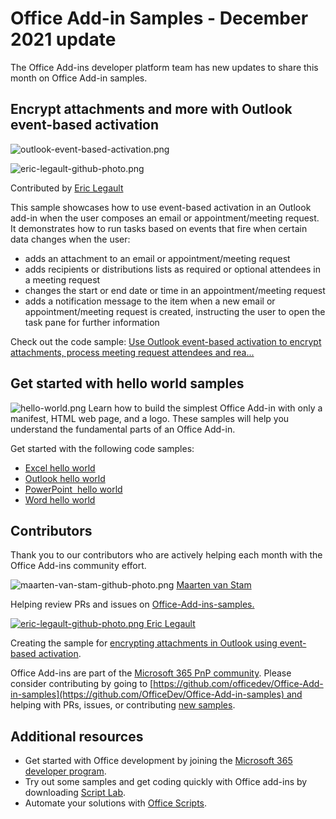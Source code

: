 # Office Add-in Samples - December 2021 update

The Office Add-ins developer platform team has new updates to share this
month on Office Add-in samples.

## Encrypt attachments and more with Outlook event-based activation 

![outlook-event-based-activation.png](https://techcommunity.microsoft.com/t5/image/serverpage/image-id/334766i92E164328C79C1E9/image-size/large?v=v2&px=999 "outlook-event-based-activation.png")

![eric-legault-github-photo.png](https://techcommunity.microsoft.com/t5/image/serverpage/image-id/334774i76BB90C7ECC6B74D/image-size/large?v=v2&px=999 "eric-legault-github-photo.png")

Contributed by [Eric Legault](https://github.com/elegault)

This sample showcases how to use event-based activation in an Outlook
add-in when the user composes an email or appointment/meeting request.
It demonstrates how to run tasks based on events that fire when certain
data changes when the user:

-   adds an attachment to an email or appointment/meeting request
-   adds recipients or distributions lists as required or optional
    attendees in a meeting request
-   changes the start or end date or time in an appointment/meeting
    request
-   adds a notification message to the item when a new email or
    appointment/meeting request is created, instructing the user to open
    the task pane for further information

Check out the code sample: [Use Outlook event-based activation to
encrypt attachments, process meeting request attendees and
rea\...](https://github.com/OfficeDev/Office-Add-in-samples/tree/main/Samples/outlook-encrypt-attachments)

## Get started with hello world samples 

![hello-world.png](https://techcommunity.microsoft.com/t5/image/serverpage/image-id/334768i708FA3034AA62590/image-size/large?v=v2&px=999 "hello-world.png")
Learn how to build the simplest Office Add-in with only a manifest, HTML
web page, and a logo. These samples will help you understand the
fundamental parts of an Office Add-in.

Get started with the following code samples:

-   [Excel hello
    world](https://github.com/OfficeDev/Office-Add-in-samples/tree/main/Samples/hello-world/excel-hello-world)
-   [Outlook hello
    world](https://github.com/OfficeDev/Office-Add-in-samples/tree/main/Samples/hello-world/outlook-hello-world)
-   [PowerPoint  hello
    world](https://github.com/OfficeDev/Office-Add-in-samples/tree/main/Samples/hello-world/powerpoint-hello-world)
-   [Word hello
    world](https://github.com/OfficeDev/Office-Add-in-samples/tree/main/Samples/hello-world/word-hello-world)

## Contributors 

Thank you to our contributors who are actively helping each month with
the Office Add-ins community effort.

![maarten-van-stam-github-photo.png](https://techcommunity.microsoft.com/t5/image/serverpage/image-id/334773iF72AB71F009DFEA7/image-size/large?v=v2&px=999 "maarten-van-stam-github-photo.png")
[Maarten van
Stam](https://mvp.microsoft.com/en-us/PublicProfile/33535)

Helping review PRs and issues on
[Office-Add-ins-samples.](https://github.com/OfficeDev/Office-Add-in-samples)

[![eric-legault-github-photo.png](https://techcommunity.microsoft.com/t5/image/serverpage/image-id/334772iDA66A1F4342C0FC4/image-size/large?v=v2&px=999 "eric-legault-github-photo.png")
 Eric Legault](https://github.com/elegault)

Creating the sample for [encrypting attachments in Outlook using
event-based
activation](https://github.com/OfficeDev/Office-Add-in-samples/tree/main/Samples/outlook-encrypt-attachments).
 

Office Add-ins are part of the [Microsoft 365 PnP
community](https://pnp.github.io/). Please consider contributing by
going
to [https://github.com/officedev/Office-Add-in-samples](https://github.com/OfficeDev/Office-Add-in-samples) and
helping with PRs, issues, or contributing [new
samples](https://github.com/OfficeDev/PnP-OfficeAddins/issues?q=is%3Aissue+is%3Aopen+label%3A%22good+first+issue%22).

## Additional resources 

-   Get started with Office development by joining the [Microsoft 365
    developer
    program](https://developer.microsoft.com/office/dev-program).
-   Try out some samples and get coding quickly with Office add-ins by
    downloading [Script
    Lab](https://www.microsoft.com/en-us/garage/profiles/script-lab/).
-   Automate your solutions with [Office
    Scripts](https://docs.microsoft.com/office/dev/scripts/).

